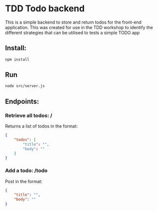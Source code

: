 # TDD Todo backend
This is a simple backend to store and return todos for the front-end application. This was created for use in the TDD workshop to identify the different strategies that can be utilised to tests a simple TODO app

## Install:
```bash
npm install
```

## Run
```bash
node src/server.js
```

## Endpoints:
### Retrieve all todos: /
Returns a list of todos in the format:
```json
{
    "todos": [
        "title": "",
        "body": ""
    ]
}
```

### Add a todo: /todo
Post in the format:
```json
{
    "title": "",
    "body": ""
}
```